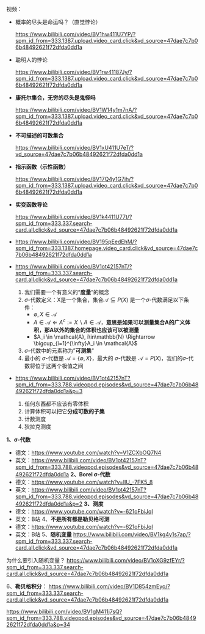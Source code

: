

视频：

- 概率的尽头是命运吗？（直觉悖论）

	https://www.bilibili.com/video/BV1hw411U7YP/?spm_id_from=333.1387.upload.video_card.click&vd_source=47dae7c7b06b48492621f72dfda0dd1a

- 聪明人的悖论

	https://www.bilibili.com/video/BV1rw41187Jy/?spm_id_from=333.1387.upload.video_card.click&vd_source=47dae7c7b06b48492621f72dfda0dd1a

- **康托尔集合，无穷的尽头是鬼怪吗**

	https://www.bilibili.com/video/BV1W14y1m7nA/?spm_id_from=333.1387.upload.video_card.click&vd_source=47dae7c7b06b48492621f72dfda0dd1a

- **不可描述的可数集合**

	https://www.bilibili.com/video/BV1xU411U7eT/?vd_source=47dae7c7b06b48492621f72dfda0dd1a

- **指示函数（示性函数）**

	https://www.bilibili.com/video/BV17Q4y1G7ih/?spm_id_from=333.1387.upload.video_card.click&vd_source=47dae7c7b06b48492621f72dfda0dd1a

- **实变函数导论**

	https://www.bilibili.com/video/BV1k4411U77t/?spm_id_from=333.337.search-card.all.click&vd_source=47dae7c7b06b48492621f72dfda0dd1a

- https://www.bilibili.com/video/BV195pEedEhM/?spm_id_from=333.1387.homepage.video_card.click&vd_source=47dae7c7b06b48492621f72dfda0dd1a

- https://www.bilibili.com/video/BV1ot42157nT/?spm_id_from=333.337.search-card.all.click&vd_source=47dae7c7b06b48492621f72dfda0dd1a

	1. 我们需要一个有意义的“**度量**”的概念
	2. $\sigma$-代数定义：X是一个集合，集合$\mathcal{A} \subseteq P(X)$ 是一个$\sigma$-代数满足以下条件：
		- $\emptyset, X \in \mathcal{A}$
		- $A \in \mathcal{A} \Leftarrow A^c := X \backslash A \in \mathcal{A}$，**意思是如果可以测量集合A的广义体积，那A以外的集合的体积也应该可以被测量**
		- $A_i \in \mathcal{A}, i\in\mathbb{N} \Rightarrow \bigcup_{i=1}^{\infty}A_i \in \mathcal{A}$
	3. $\sigma$-代数中的元素称为”**可测集**“
	4. 最小的 $\sigma$-代数是 $\mathcal{A} = \{\emptyset, X\}$，最大的 $\sigma$-代数是 $\mathcal{A} = P(X)$，我们的$\sigma$-代数将位于这两个极值之间
- https://www.bilibili.com/video/BV1ot42157nT?spm_id_from=333.788.videopod.episodes&vd_source=47dae7c7b06b48492621f72dfda0dd1a&p=3

	1. 任何东西都不应该有零体积
	2. 计算体积可以把它**分成可数的子集**
	3. 计数测度
	4. 狄拉克测度


**1、σ-代数**
- 德文：https://www.youtube.com/watch?v=V1ZCXbOQ7N4
- 英文：https://www.bilibili.com/video/BV1ot42157nT?spm_id_from=333.788.videopod.episodes&vd_source=47dae7c7b06b48492621f72dfda0dd1a
**2、Borel σ-代数**
- 德文：https://www.youtube.com/watch?v=IlU_-7FK5_8
- 英文：https://www.bilibili.com/video/BV1ot42157nT?spm_id_from=333.788.videopod.episodes&vd_source=47dae7c7b06b48492621f72dfda0dd1a&p=2
**3、测度**
- 德文：https://www.youtube.com/watch?v=-621oFbiJqI
- 英文：B站
4、**不是所有都是勒贝格可测**
- 德文：https://www.youtube.com/watch?v=-621oFbiJqI
- 英文：B站
5、**随机变量**
https://www.bilibili.com/video/BV1kg4y1s7ap/?spm_id_from=333.337.search-card.all.click&vd_source=47dae7c7b06b48492621f72dfda0dd1a

为什么要引入随机变量？
https://www.bilibili.com/video/BV1oXG9zfEYr/?spm_id_from=333.337.search-card.all.click&vd_source=47dae7c7b06b48492621f72dfda0dd1a

6、**勒贝格积分**：
https://www.bilibili.com/video/BV1D854zmEyo/?spm_id_from=333.337.search-card.all.click&vd_source=47dae7c7b06b48492621f72dfda0dd1a

https://www.bilibili.com/video/BV1gM411j7sQ?spm_id_from=333.788.videopod.episodes&vd_source=47dae7c7b06b48492621f72dfda0dd1a&p=34

